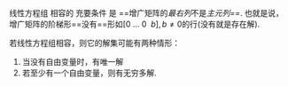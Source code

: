

线性方程组 相容的 充要条件 是 ==增广矩阵的*最右列*不是*主元列==*. 也就是说，增广矩阵的阶梯形==没有==形如$[0~\dots~0~~b],b\neq0$的行(没有就是存在解).

若线性方程组相容，则它的解集可能有两种情形：
1. 当没有自由变量时，有唯一解
2. 若至少有一个自由变量，则有无穷多解.



